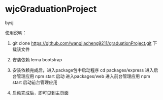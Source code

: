 # wjcGraduationProject
bysj


使用说明：
1. git clone https://github.com/wangjiacheng9211/graduationProject.git 
下载该文件
2. 安装依赖
lerna bootstrap 
3. 安装依赖完成后，进入package包中启动程序
cd packages/express    进入后台管理应用
npm start  启动 
进入packages/web 进入前台管理应用
npm start 启动前台管理应用

4. 启动完成后，即可见到主页面

